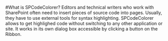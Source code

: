 #What is SPCodeColorer?
Editors and technical writers who work with SharePoint often need to insert pieces of source code into pages. Usually, they have to use external tools for syntax highlighting. SPCodeColorer allows to get highlighed code without switching to any other application or site. It works in its own dialog box accessible by clicking a button on the Ribbon.

